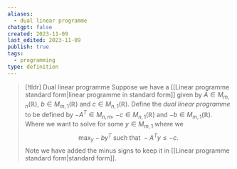 ```yaml
---
aliases:
  - dual linear programme
chatgpt: false
created: 2023-11-09
last_edited: 2023-11-09
publish: true
tags:
  - programming
type: definition
---
```

>[!tldr] Dual linear programme
>Suppose we have a [[Linear programme standard form|linear programme in standard form]] given by $A \in M_{m,n}(\mathbb{R})$, $b \in M_{m,1}(\mathbb{R})$ and $c \in M_{n,1}(\mathbb{R})$. Define the *dual linear programme* to be defined by $-A^T \in M_{n,m}$, $-c \in M_{n,1}(\mathbb{R})$ and $-b \in M_{m,1}(\mathbb{R})$. Where we want to solve for some $y \in M_{m,1}$ where we
>$$ \max_y -b y^T \mbox{ such that } -A^Ty \leq -c.$$
>Note we have added the minus signs to keep it in [[Linear programme standard form|standard form]].



